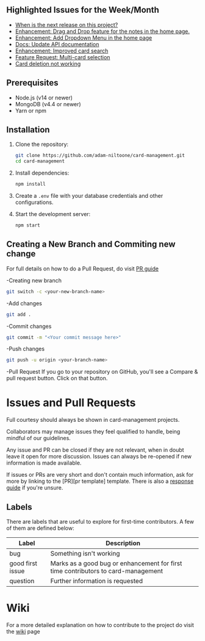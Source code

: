 ## Highlighted Issues for the Week/Month
- [When is the next release on this project?](https://github.com/adam-niltoone/card-management/issues/21)
- [Enhancement: Drag and Drop feature for the notes in the home page.](https://github.com/adam-niltoone/card-management/issues/20)
- [Enhancement: Add Dropdown Menu in the home page](https://github.com/adam-niltoone/card-management/issues/19)
- [Docs: Update API documentation](https://github.com/adam-niltoone/card-management/issues/18)
- [Enhancement: Improved card search](https://github.com/adam-niltoone/card-management/issues/17)
- [Feature Request: Multi-card selection](https://github.com/adam-niltoone/card-management/issues/16)
- [Card deletion not working](https://github.com/adam-niltoone/card-management/issues/15)
## Prerequisites

- Node.js (v14 or newer)
- MongoDB (v4.4 or newer)
- Yarn or npm

## Installation

1. Clone the repository:
    ```bash
    git clone https://github.com/adam-niltoone/card-management.git
    cd card-management
    ```

2. Install dependencies:
    ```bash
    npm install
    ```

3. Create a `.env` file with your database credentials and other configurations.

4. Start the development server:
    ```bash
    npm start
    ```

## Creating a New Branch and Commiting new change


For full details on how to do a Pull Request, do visit [PR guide](https://github.com/firstcontributions/first-contributions)

-Creating new branch
```bash
git switch -c <your-new-branch-name>
```

-Add changes
```bash
git add .
```

-Commit changes
```bash
git commit -m "<Your commit message here>"
```

-Push changes
```bash
git push -u origin <your-branch-name>
```

-Pull Request
If you go to your repository on GitHub, you'll see a Compare & pull request button. Click on that button.

# Issues and Pull Requests

Full courtesy should always be shown in card-management projects.

Collaborators may manage issues they feel qualified to handle, being mindful of our guidelines.

Any issue and PR can be closed if they are not relevant, when in doubt leave it open for more discussion. Issues can always be re-opened if new information is made available.

If issues or PRs are very short and don't contain much information, ask for more by linking to the [PR][pr template] template. There is also a [response guide](https://github.com/videojs/video.js/wiki/New-Issue-Response-Guide) if you're unsure.

## Labels

There are labels that are useful to explore for first-time contributors. A few of them are defined below:

| Label                    | Description                                                                       |
| ------------------------ | --------------------------------------------------------------------------------- |
| bug                      | Something isn't working                                                           |
| good first issue         | Marks as a good bug or enhancement for first time contributors to card-management |
| question                 | Further information is requested                                                  |

# Wiki

For a more detailed explanation on how to contribute to the project do visit the [wiki](https://github.com/adam-niltoone/card-management/wiki) page 

